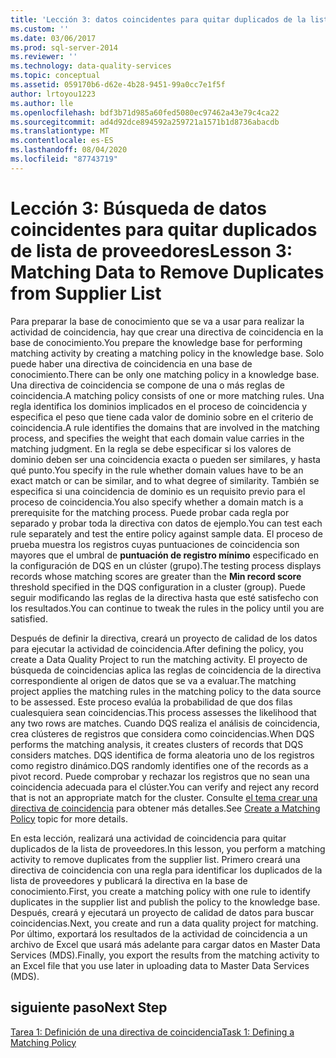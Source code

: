 ```yaml
---
title: 'Lección 3: datos coincidentes para quitar duplicados de la lista de proveedores | Microsoft Docs'
ms.custom: ''
ms.date: 03/06/2017
ms.prod: sql-server-2014
ms.reviewer: ''
ms.technology: data-quality-services
ms.topic: conceptual
ms.assetid: 059170b6-d62e-4b28-9451-99a0cc7e1f5f
author: lrtoyou1223
ms.author: lle
ms.openlocfilehash: bdf3b71d985a60fed5080ec97462a43e79c4ca22
ms.sourcegitcommit: ad4d92dce894592a259721a1571b1d8736abacdb
ms.translationtype: MT
ms.contentlocale: es-ES
ms.lasthandoff: 08/04/2020
ms.locfileid: "87743719"
---
```

# <a name="lesson-3-matching-data-to-remove-duplicates-from-supplier-list"></a><span data-ttu-id="a4fb1-102">Lección 3: Búsqueda de datos coincidentes para quitar duplicados de lista de proveedores</span><span class="sxs-lookup"><span data-stu-id="a4fb1-102">Lesson 3: Matching Data to Remove Duplicates from Supplier List</span></span>
  <span data-ttu-id="a4fb1-103">Para preparar la base de conocimiento que se va a usar para realizar la actividad de coincidencia, hay que crear una directiva de coincidencia en la base de conocimiento.</span><span class="sxs-lookup"><span data-stu-id="a4fb1-103">You prepare the knowledge base for performing matching activity by creating a matching policy in the knowledge base.</span></span> <span data-ttu-id="a4fb1-104">Solo puede haber una directiva de coincidencia en una base de conocimiento.</span><span class="sxs-lookup"><span data-stu-id="a4fb1-104">There can be only one matching policy in a knowledge base.</span></span> <span data-ttu-id="a4fb1-105">Una directiva de coincidencia se compone de una o más reglas de coincidencia.</span><span class="sxs-lookup"><span data-stu-id="a4fb1-105">A matching policy consists of one or more matching rules.</span></span> <span data-ttu-id="a4fb1-106">Una regla identifica los dominios implicados en el proceso de coincidencia y especifica el peso que tiene cada valor de dominio sobre en el criterio de coincidencia.</span><span class="sxs-lookup"><span data-stu-id="a4fb1-106">A rule identifies the domains that are involved in the matching process, and specifies the weight that each domain value carries in the matching judgment.</span></span> <span data-ttu-id="a4fb1-107">En la regla se debe especificar si los valores de dominio deben ser una coincidencia exacta o pueden ser similares, y hasta qué punto.</span><span class="sxs-lookup"><span data-stu-id="a4fb1-107">You specify in the rule whether domain values have to be an exact match or can be similar, and to what degree of similarity.</span></span> <span data-ttu-id="a4fb1-108">También se especifica si una coincidencia de dominio es un requisito previo para el proceso de coincidencia.</span><span class="sxs-lookup"><span data-stu-id="a4fb1-108">You also specify whether a domain match is a prerequisite for the matching process.</span></span> <span data-ttu-id="a4fb1-109">Puede probar cada regla por separado y probar toda la directiva con datos de ejemplo.</span><span class="sxs-lookup"><span data-stu-id="a4fb1-109">You can test each rule separately and test the entire policy against sample data.</span></span> <span data-ttu-id="a4fb1-110">El proceso de prueba muestra los registros cuyas puntuaciones de coincidencia son mayores que el umbral de **puntuación de registro mínimo** especificado en la configuración de DQS en un clúster (grupo).</span><span class="sxs-lookup"><span data-stu-id="a4fb1-110">The testing process displays records whose matching scores are greater than the **Min record score** threshold specified in the DQS configuration in a cluster (group).</span></span> <span data-ttu-id="a4fb1-111">Puede seguir modificando las reglas de la directiva hasta que esté satisfecho con los resultados.</span><span class="sxs-lookup"><span data-stu-id="a4fb1-111">You can continue to tweak the rules in the policy until you are satisfied.</span></span>  
  
 <span data-ttu-id="a4fb1-112">Después de definir la directiva, creará un proyecto de calidad de los datos para ejecutar la actividad de coincidencia.</span><span class="sxs-lookup"><span data-stu-id="a4fb1-112">After defining the policy, you create a Data Quality Project to run the matching activity.</span></span> <span data-ttu-id="a4fb1-113">El proyecto de búsqueda de coincidencias aplica las reglas de coincidencia de la directiva correspondiente al origen de datos que se va a evaluar.</span><span class="sxs-lookup"><span data-stu-id="a4fb1-113">The matching project applies the matching rules in the matching policy to the data source to be assessed.</span></span> <span data-ttu-id="a4fb1-114">Este proceso evalúa la probabilidad de que dos filas cualesquiera sean coincidencias.</span><span class="sxs-lookup"><span data-stu-id="a4fb1-114">This process assesses the likelihood that any two rows are matches.</span></span> <span data-ttu-id="a4fb1-115">Cuando DQS realiza el análisis de coincidencia, crea clústeres de registros que considera como coincidencias.</span><span class="sxs-lookup"><span data-stu-id="a4fb1-115">When DQS performs the matching analysis, it creates clusters of records that DQS considers matches.</span></span> <span data-ttu-id="a4fb1-116">DQS identifica de forma aleatoria uno de los registros como registro dinámico.</span><span class="sxs-lookup"><span data-stu-id="a4fb1-116">DQS randomly identifies one of the records as a pivot record.</span></span> <span data-ttu-id="a4fb1-117">Puede comprobar y rechazar los registros que no sean una coincidencia adecuada para el clúster.</span><span class="sxs-lookup"><span data-stu-id="a4fb1-117">You can verify and reject any record that is not an appropriate match for the cluster.</span></span> <span data-ttu-id="a4fb1-118">Consulte [el tema crear una directiva de coincidencia](https://msdn.microsoft.com/library/hh270290.aspx) para obtener más detalles.</span><span class="sxs-lookup"><span data-stu-id="a4fb1-118">See [Create a Matching Policy](https://msdn.microsoft.com/library/hh270290.aspx) topic for more details.</span></span>  
  
 <span data-ttu-id="a4fb1-119">En esta lección, realizará una actividad de coincidencia para quitar duplicados de la lista de proveedores.</span><span class="sxs-lookup"><span data-stu-id="a4fb1-119">In this lesson, you perform a matching activity to remove duplicates from the supplier list.</span></span> <span data-ttu-id="a4fb1-120">Primero creará una directiva de coincidencia con una regla para identificar los duplicados de la lista de proveedores y publicará la directiva en la base de conocimiento.</span><span class="sxs-lookup"><span data-stu-id="a4fb1-120">First, you create a matching policy with one rule to identify duplicates in the supplier list and publish the policy to the knowledge base.</span></span> <span data-ttu-id="a4fb1-121">Después, creará y ejecutará un proyecto de calidad de datos para buscar coincidencias.</span><span class="sxs-lookup"><span data-stu-id="a4fb1-121">Next, you create and run a data quality project for matching.</span></span> <span data-ttu-id="a4fb1-122">Por último, exportará los resultados de la actividad de coincidencia a un archivo de Excel que usará más adelante para cargar datos en Master Data Services (MDS).</span><span class="sxs-lookup"><span data-stu-id="a4fb1-122">Finally, you export the results from the matching activity to an Excel file that you use later in uploading data to Master Data Services (MDS).</span></span>  
  
## <a name="next-step"></a><span data-ttu-id="a4fb1-123">siguiente paso</span><span class="sxs-lookup"><span data-stu-id="a4fb1-123">Next Step</span></span>  
 [<span data-ttu-id="a4fb1-124">Tarea 1: Definición de una directiva de coincidencia</span><span class="sxs-lookup"><span data-stu-id="a4fb1-124">Task 1: Defining a Matching Policy</span></span>](../../2014/tutorials/task-1-defining-a-matching-policy.md)  
  
  
